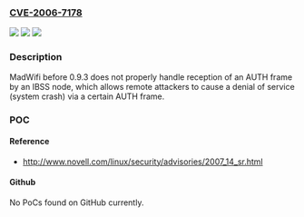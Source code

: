 ### [CVE-2006-7178](https://cve.mitre.org/cgi-bin/cvename.cgi?name=CVE-2006-7178)
![](https://img.shields.io/static/v1?label=Product&message=n%2Fa&color=blue)
![](https://img.shields.io/static/v1?label=Version&message=n%2Fa&color=blue)
![](https://img.shields.io/static/v1?label=Vulnerability&message=n%2Fa&color=brighgreen)

### Description

MadWifi before 0.9.3 does not properly handle reception of an AUTH frame by an IBSS node, which allows remote attackers to cause a denial of service (system crash) via a certain AUTH frame.

### POC

#### Reference
- http://www.novell.com/linux/security/advisories/2007_14_sr.html

#### Github
No PoCs found on GitHub currently.

